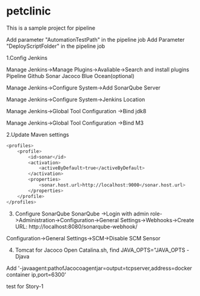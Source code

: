 # petclinic
This is a sample project for pipeline


Add parameter "AutomationTestPath" in the pipeline job
Add Parameter "DeployScriptFolder" in the pipeline job

1.Config Jenkins

Manage Jenkins->Manage Plugins->Avaliable->Search and install plugins
Pipeline
Github
Sonar
Jacoco
Blue Ocean(optional)

Manage Jenkins->Configure System->Add SonarQube Server

Manage Jenkins->Configure System->Jenkins Location

Manage Jenkins->Global Tool Configuration ->Bind jdk8


Manage Jenkins->Global Tool Configuration ->Bind M3

2.Update Maven settings

```bash
<profiles>
	<profile>
		<id>sonar</id>
		<activation>
			<activeByDefault>true</activeByDefault>
		</activation>
		<properties>
			<sonar.host.url>http://localhost:9000</sonar.host.url>
		</properties>
	</profile>
</profiles>
```

3. Configure SonarQube
SonarQube ->Login with admin role->Administration->Configuration->General Settings->Webhooks->Create 
URL: http://localhost:8080/sonarqube-webhook/

Configuration->General Settings->SCM->Disable SCM Sensor


4. Tomcat for Jacoco
Open Catalina.sh, find JAVA_OPTS="JAVA_OPTS -Djava

Add '-javaagent:pathofJacocoagentjar=output=tcpserver,address=docker container ip,port=6300'


test for Story-1
